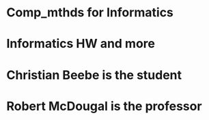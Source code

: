 # Comp_mthds for Informatics
# Informatics HW and more
# Christian Beebe is the student
# Robert McDougal is the professor
